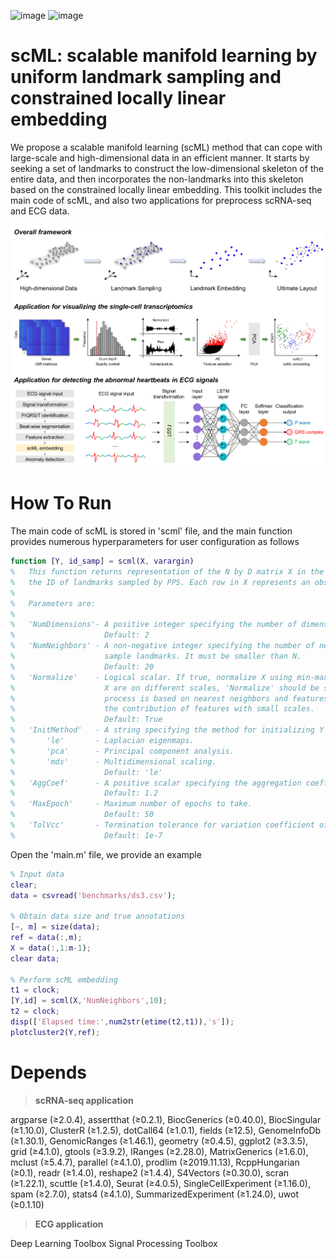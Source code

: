 ![image](https://img.shields.io/badge/MATLAB-R2022a-brightgreen) ![image](https://img.shields.io/badge/R-4.1.0-red) 
# scML: scalable manifold learning by uniform landmark sampling and constrained locally linear embedding
We propose a scalable manifold learning (scML) method that can cope with large-scale and high-dimensional data in an efficient manner. It starts by seeking a set of landmarks to construct the low-dimensional skeleton of the entire data, and then incorporates the non-landmarks into this skeleton based on the constrained locally linear embedding. This toolkit includes the main code of scML, and also two applications for preprocess scRNA-seq and ECG data.

![image](https://github.com/ZPGuiGroupWhu/scml/blob/main/github.png)

# How To Run
The main code of scML is stored in 'scml' file, and the main function provides numerous hyperparameters for user configuration as follows 
```matlab
function [Y, id_samp] = scml(X, varargin)
%   This function returns representation of the N by D matrix X in the lower-dimensional space and 
%   the ID of landmarks sampled by PPS. Each row in X represents an observation.
% 
%   Parameters are: 
%
%   'NumDimensions'- A positive integer specifying the number of dimension of the representation Y. 
%                    Default: 2
%   'NumNeighbors' - A non-negative integer specifying the number of nearest neighbors for PPS to 
%                    sample landmarks. It must be smaller than N.
%                    Default: 20
%   'Normalize'    - Logical scalar. If true, normalize X using min-max normalization. If features in 
%                    X are on different scales, 'Normalize' should be set to true because the learning 
%                    process is based on nearest neighbors and features with large scales can override 
%                    the contribution of features with small scales. 
%                    Default: True
%   'InitMethod'   - A string specifying the method for initializing Y before manifold learning. 
%       'le'       - Laplacian eigenmaps.
%       'pca'      - Principal component analysis.
%       'mds'      - Multidimensional scaling.
%                    Default: 'le' 
%   'AggCoef'      - A positive scalar specifying the aggregation coefficient. 
%                    Default: 1.2
%   'MaxEpoch'     - Maximum number of epochs to take. 
%                    Default: 50
%   'TolVcc'       - Termination tolerance for variation coefficient of the last three KLD costs. 
%                    Default: 1e-7   
```

Open the 'main.m' file, we provide an example
```matlab
% Input data
clear;
data = csvread('benchmarks/ds3.csv');

% Obtain data size and true annotations
[~, m] = size(data);
ref = data(:,m);
X = data(:,1:m-1);
clear data;

% Perform scML embedding
t1 = clock;
[Y,id] = scml(X,'NumNeighbors',10);
t2 = clock;
disp(['Elapsed time:',num2str(etime(t2,t1)),'s']);
plotcluster2(Y,ref);
```
# Depends
> **scRNA-seq application**

argparse (≥2.0.4), assertthat (≥0.2.1), BiocGenerics (≥0.40.0), BiocSingular (≥1.10.0), ClusterR (≥1.2.5), dotCall64 (≥1.0.1), fields (≥12.5), GenomeInfoDb (≥1.30.1), GenomicRanges (≥1.46.1), geometry (≥0.4.5), ggplot2 (≥3.3.5), grid (≥4.1.0), gtools (≥3.9.2), IRanges (≥2.28.0), MatrixGenerics (≥1.6.0), mclust (≥5.4.7), parallel (≥4.1.0), prodlim (≥2019.11.13), RcppHungarian (≥0.1), readr (≥1.4.0), reshape2 (≥1.4.4), S4Vectors (≥0.30.0), scran (≥1.22.1), scuttle (≥1.4.0), Seurat (≥4.0.5), SingleCellExperiment (≥1.16.0), spam (≥2.7.0), stats4 (≥4.1.0), SummarizedExperiment (≥1.24.0), uwot (≥0.1.10)

> **ECG application**

Deep Learning Toolbox
Signal Processing Toolbox
